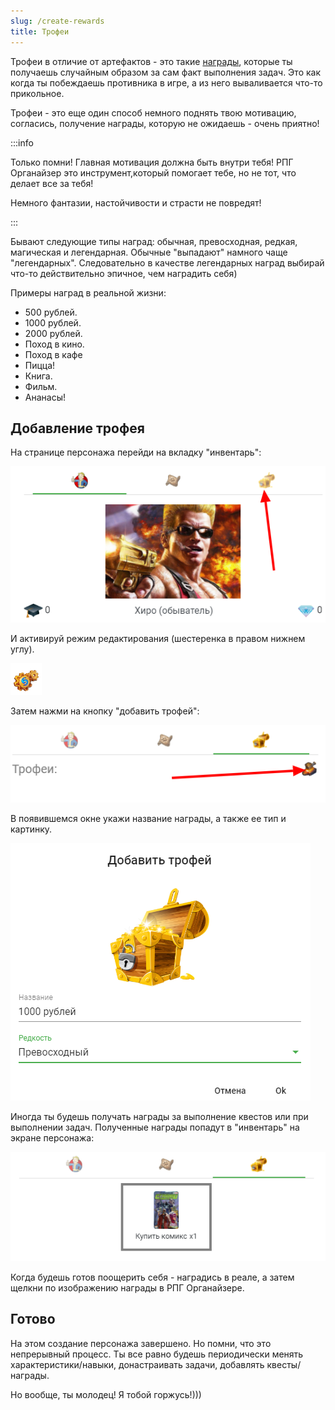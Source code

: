 ```yaml
---
slug: /create-rewards
title: Трофеи
---
```


Трофеи в отличие от артефактов - это такие [награды](/about-rewards), которые ты получаешь случайным образом за сам факт выполнения задач. Это как когда ты побеждаешь противника в игре, а из него вываливается что-то прикольное.

Трофеи - это еще один способ немного поднять твою мотивацию, согласись, получение награды, которую не ожидаешь - очень приятно!

:::info &nbsp;

Только помни! Главная мотивация должна быть внутри тебя! РПГ Органайзер это инструмент,который помогает тебе, но не тот, что делает все за тебя!

Немного фантазии, настойчивости и страсти не повредят!

:::

Бывают следующие типы наград: обычная, превосходная, редкая, магическая и легендарная. Обычные "выпадают" намного чаще "легендарных". Следовательно в качестве легендарных наград выбирай что-то действительно эпичное, чем наградить себя)

Примеры наград в реальной жизни:
-   500 рублей.
-   1000 рублей.
-   2000 рублей.
-   Поход в кино.
-   Поход в кафе
-   Пицца!
-   Книга.
-   Фильм.
-   Ананасы!

## Добавление трофея

На странице персонажа перейди на вкладку "инвентарь":

![](../../static/img/переход_на_вкладку_инвентарь)

И активируй режим редактирования (шестеренка в правом нижнем углу).

![](../../static/img/СохранитьИзменения.jpg)

Затем нажми на кнопку "добавить трофей":

![](../../static/img/добавить_трофей)

В появившемся окне укажи название награды, а также ее тип и картинку.

![](../../static/img/настройка_трофея)

Иногда ты будешь получать награды за выполнение квестов или при выполнении задач. Полученные награды попадут в "инвентарь" на экране персонажа:

![](../../static/img/инвентарь)

Когда будешь готов поощерить себя - наградись в реале, а затем щелкни по изображению награды в РПГ Органайзере.

## Готово

На этом создание персонажа завершено. Но помни, что это непрерывный процесс. Ты все равно будешь периодически менять характеристики/навыки, донастраивать задачи, добавлять квесты/награды.

Но вообще, ты молодец! Я тобой горжусь!)))
